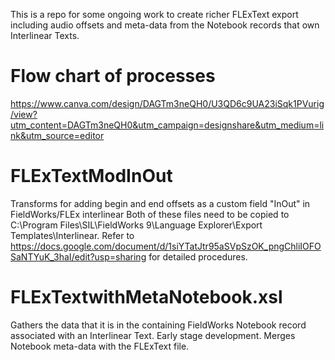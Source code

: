 This is a repo for some ongoing work to create richer FLExText export including audio offsets and meta-data from the Notebook records that own Interlinear Texts.

# Flow chart of processes
https://www.canva.com/design/DAGTm3neQH0/U3QD6c9UA23iSqk1PVurig/view?utm_content=DAGTm3neQH0&utm_campaign=designshare&utm_medium=link&utm_source=editor

# FLExTextModInOut
Transforms for adding begin and end offsets as a custom field "InOut" in FieldWorks/FLEx interlinear
Both of these files need to be copied to C:\Program Files\SIL\FieldWorks 9\Language Explorer\Export Templates\Interlinear.
Refer to https://docs.google.com/document/d/1siYTatJtr95aSVpSzOK_pngChliIOFOSaNTYuK_3haI/edit?usp=sharing for detailed procedures.

# FLExTextwithMetaNotebook.xsl
Gathers the data that it is in the containing FieldWorks Notebook record associated with an Interlinear Text. Early stage development.
Merges Notebook meta-data with the FLExText file.

